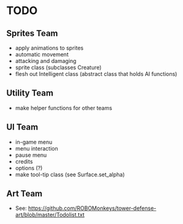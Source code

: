 # TODO

## Sprites Team

- apply animations to sprites
- automatic movement
- attacking and damaging
- sprite class (subclasses Creature)
- flesh out Intelligent class (abstract class that holds AI functions)

## Utility Team

- make helper functions for other teams

## UI Team

- in-game menu
- menu interaction
- pause menu
- credits
- options (?)
- make tool-tip class (see Surface.set_alpha)

## Art Team

- See: <https://github.com/ROBOMonkeys/tower-defense-art/blob/master/Todolist.txt>

